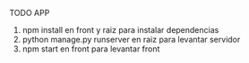 TODO APP

1. npm install en front y raiz para instalar dependencias
2. python manage.py runserver en raiz para levantar servidor
3. npm start en front para levantar front
